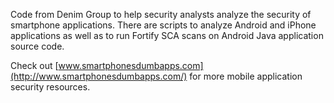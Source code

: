 Code from Denim Group to help security analysts analyze the security of smartphone applications.  There are scripts to analyze Android and iPhone applications as well as to run Fortify SCA scans on Android Java application source code.

Check out [www.smartphonesdumbapps.com](http://www.smartphonesdumbapps.com/) for more mobile application security resources.